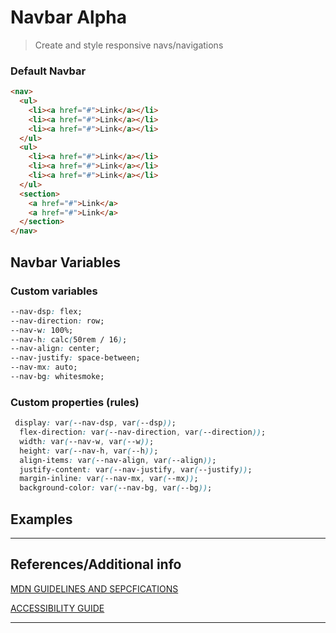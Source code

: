 # Navbar <span role="note" style="--note: var(--alpha)">Alpha</span>

> Create and style responsive navs/navigations

### Default Navbar

```html preview
<nav>
  <ul>
    <li><a href="#">Link</a></li>
    <li><a href="#">Link</a></li>
    <li><a href="#">Link</a></li>
  </ul>
  <ul>
    <li><a href="#">Link</a></li>
    <li><a href="#">Link</a></li>
    <li><a href="#">Link</a></li>
  </ul>
  <section>
    <a href="#">Link</a>
    <a href="#">Link</a>
  </section>
</nav>


```

## Navbar Variables

### Custom variables

```css
--nav-dsp: flex;
--nav-direction: row;
--nav-w: 100%;
--nav-h: calc(50rem / 16);
--nav-align: center;
--nav-justify: space-between;
--nav-mx: auto;
--nav-bg: whitesmoke;
```

### Custom properties (rules)

```css
 display: var(--nav-dsp, var(--dsp));
  flex-direction: var(--nav-direction, var(--direction));
  width: var(--nav-w, var(--w));
  height: var(--nav-h, var(--h));
  align-items: var(--nav-align, var(--align));
  justify-content: var(--nav-justify, var(--justify));
  margin-inline: var(--nav-mx, var(--mx));
  background-color: var(--nav-bg, var(--bg));
```

## Examples


----
## References/Additional info


[MDN GUIDELINES AND SEPCFICATIONS](https://developer.mozilla.org/en-US/docs/Web/HTML/Element/nav, ':target="_blank"')

[ACCESSIBILITY GUIDE](https://developer.mozilla.org/en-US/docs/Web/Accessibility/ARIA/Roles/navigation_role ':target="_blank"')

----
